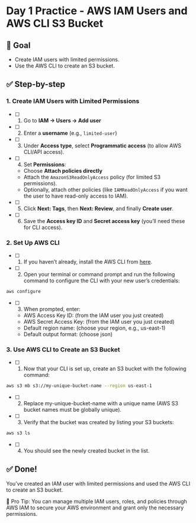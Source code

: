 # Day 1 Practice - AWS IAM Users and AWS CLI S3 Bucket

## 🚀 Goal
- Create IAM users with limited permissions.
- Use the AWS CLI to create an S3 bucket.

## ✅ Step-by-step

### 1. **Create IAM Users with Limited Permissions**
- [ ] 1. Go to **IAM → Users → Add user**
- [ ] 2. Enter a **username** (e.g., `limited-user`)
- [ ] 3. Under **Access type**, select **Programmatic access** (to allow AWS CLI/API access).
- [ ] 4. Set **Permissions**:
  - Choose **Attach policies directly**
  - Attach the `AmazonS3ReadOnlyAccess` policy (for limited S3 permissions).
  - Optionally, attach other policies (like `IAMReadOnlyAccess` if you want the user to have read-only access to IAM).
- [ ] 5. Click **Next: Tags**, then **Next: Review**, and finally **Create user**.
- [ ] 6. Save the **Access key ID** and **Secret access key** (you’ll need these for CLI access).

### 2. **Set Up AWS CLI**
- [ ] 1. If you haven’t already, install the AWS CLI from [here](https://aws.amazon.com/cli/).
- [ ] 2. Open your terminal or command prompt and run the following command to configure the CLI with your new user’s credentials:
```bash
aws configure
```

- [ ] 3. When prompted, enter:
  - AWS Access Key ID: (from the IAM user you just created)
  - AWS Secret Access Key: (from the IAM user you just created)
  - Default region name: (choose your region, e.g., us-east-1)
  - Default output format: (choose json)

### 3. **Use AWS CLI to Create an S3 Bucket**
- [ ] 1. Now that your CLI is set up, create an S3 bucket with the following command:
```bash
aws s3 mb s3://my-unique-bucket-name --region us-east-1
```
- [ ] 2. Replace my-unique-bucket-name with a unique name (AWS S3 bucket names must be globally unique).
- [ ] 3. Verify that the bucket was created by listing your S3 buckets:
```bash
aws s3 ls
```
- [ ] 4. You should see the newly created bucket in the list.

## ✅ Done!
You’ve created an IAM user with limited permissions and used the AWS CLI to create an S3 bucket.

🔑 Pro Tip: You can manage multiple IAM users, roles, and policies through AWS IAM to secure your AWS environment and grant only the necessary permissions.
